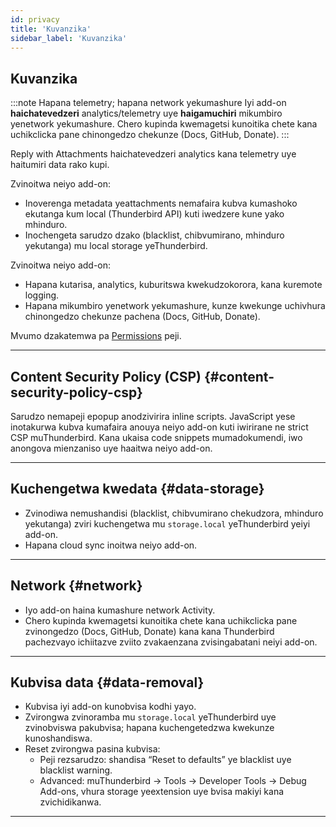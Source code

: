 ```yaml
---
id: privacy
title: 'Kuvanzika'
sidebar_label: 'Kuvanzika'
---
```


## Kuvanzika

:::note Hapana telemetry; hapana network yekumashure
Iyi add-on **haichatevedzeri** analytics/telemetry uye **haigamuchiri** mikumbiro yenetwork yekumashure. Chero kupinda kwemagetsi kunoitika chete kana uchikclicka pane chinongedzo chekunze (Docs, GitHub, Donate).
:::

Reply with Attachments haichatevedzeri analytics kana telemetry uye haitumiri data rako kupi.

Zvinoitwa neiyo add-on:

- Inoverenga metadata yeattachments nemafaira kubva kumashoko ekutanga kum local (Thunderbird API) kuti iwedzere kune yako mhinduro.
- Inochengeta sarudzo dzako (blacklist, chibvumirano, mhinduro yekutanga) mu local storage yeThunderbird.

Zvinoitwa neiyo add-on:

- Hapana kutarisa, analytics, kuburitswa kwekudzokorora, kana kuremote logging.
- Hapana mikumbiro yenetwork yekumashure, kunze kwekunge uchivhura chinongedzo chekunze pachena (Docs, GitHub, Donate).

Mvumo dzakatemwa pa [Permissions](permissions) peji.

---

## Content Security Policy (CSP) {#content-security-policy-csp}

Sarudzo nemapeji epopup anodzivirira inline scripts. JavaScript yese inotakurwa kubva kumafaira anouya neiyo add-on kuti iwirirane ne strict CSP muThunderbird. Kana ukaisa code snippets mumadokumendi, iwo anongova mienzaniso uye haaitwa neiyo add-on.

---

## Kuchengetwa kwedata {#data-storage}

- Zvinodiwa nemushandisi (blacklist, chibvumirano chekudzora, mhinduro yekutanga) zviri kuchengetwa mu `storage.local` yeThunderbird yeiyi add-on.
- Hapana cloud sync inoitwa neiyo add-on.

---

## Network {#network}

- Iyo add-on haina kumashure network Activity.
- Chero kupinda kwemagetsi kunoitika chete kana uchikclicka pane zvinongedzo (Docs, GitHub, Donate) kana kana Thunderbird pachezvayo ichiitazve zviito zvakaenzana zvisingabatani neiyi add-on.

---

## Kubvisa data {#data-removal}

- Kubvisa iyi add-on kunobvisa kodhi yayo.
- Zvirongwa zvinoramba mu `storage.local` yeThunderbird uye zvinobviswa pakubvisa; hapana kuchengetedzwa kwekunze kunoshandiswa.
- Reset zvirongwa pasina kubvisa:
  - Peji rezsarudzo: shandisa “Reset to defaults” ye blacklist uye blacklist warning.
  - Advanced: muThunderbird → Tools → Developer Tools → Debug Add-ons, vhura storage yeextension uye bvisa makiyi kana zvichidikanwa.

---
